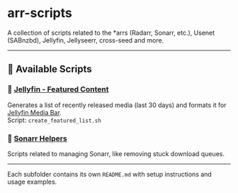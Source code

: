 # arr-scripts

A collection of scripts related to the *arrs (Radarr, Sonarr, etc.), Usenet (SABnzbd), Jellyfin, Jellyseerr, cross-seed and more.

---

## 📂 Available Scripts

### 🔹 [Jellyfin - Featured Content](./jellyfin/Featured%20Content/README.md)

Generates a list of recently released media (last 30 days) and formats it for [Jellyfin Media Bar](https://github.com/MakD/Jellyfin-Media-Bar).  
Script: `create_featured_list.sh`

### 🔹 [Sonarr Helpers](./sonarr/README.md)

Scripts related to managing Sonarr, like removing stuck download queues.

---

Each subfolder contains its own `README.md` with setup instructions and usage examples.
